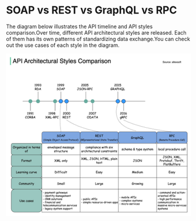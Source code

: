 # SOAP vs REST vs GraphQL vs RPC

The diagram below illustrates the API timeline and API styles comparison.Over time, different API architectural styles are released. Each of them has its own patterns of standardizing data exchange.You can check out the use cases of each style in the diagram.<p>
  <img src="../images/SOAP vs REST vs GraphQL vs RPC.jpeg" />
</p>
